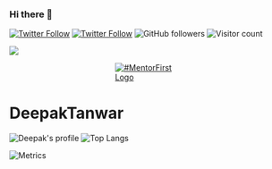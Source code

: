### Hi there 👋

[![Twitter Follow](https://img.shields.io/mastodon/follow/109273683071196226?domain=https%3A%2F%2Fgenomic.social&style=social)](https://genomic.social/@dktanwar)
[![Twitter Follow](https://img.shields.io/twitter/follow/d_k_tanwar?label=Follow)](https://twitter.com/intent/follow?screen_name=d_k_tanwar)
![GitHub followers](https://img.shields.io/github/followers/dktanwar?label=Follow&style=social)
![Visitor count](https://shields-io-visitor-counter.herokuapp.com/badge?page=dktanwar.dktanwar)

[![](https://github-readme-stats.vercel.app/api?username=dktanwar&hide_rank=true&count_private=true)]()


<!--
**dktanwar/dktanwar** is a ✨ _special_ ✨ repository because its `README.md` (this file) appears on your GitHub profile.

Here are some ideas to get you started:

- 🔭 I’m currently working on ...
- 🌱 I’m currently learning ...
- 👯 I’m looking to collaborate on ...
- 🤔 I’m looking for help with ...
- 💬 Ask me about ...
- 📫 How to reach me: ...
- 😄 Pronouns: ...
- ⚡ Fun fact: ...
-->



<a href="https://mentorfirst.org" target="_blank" style="display: block; width: 25%; margin: auto;">
    <img
        alt="#MentorFirst Logo"
        src="https://assets.pledge.mentorfirst.org/logo/mentoring_notext@2x.png"
        style="border: 0px;"
        border="0"
    />
</a>




# DeepakTanwar
![Deepak's profile](https://github-readme-stats.vercel.app/api?username=dktanwar&show_icons=true&count_private=true&hide=stars&include_all_commits=true&theme=dracula)
![Top Langs](https://github-readme-stats.vercel.app/api/top-langs/?username=dktanwar&layout=compact&theme=dracula)

![Metrics](https://github.com/dktanwar/dktanwar/blob/master/github-metrics.svg)
